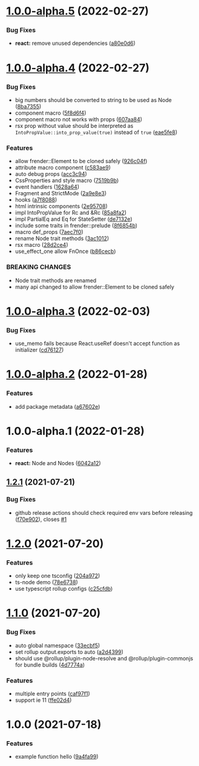 # [1.0.0-alpha.5](https://github.com/frender-rs/frender/compare/v1.0.0-alpha.4...v1.0.0-alpha.5) (2022-02-27)


### Bug Fixes

* **react:** remove unused dependencies ([a80e0d6](https://github.com/frender-rs/frender/commit/a80e0d69a116207b2db251bf4cab5068f987b665))

# [1.0.0-alpha.4](https://github.com/frender-rs/frender/compare/v1.0.0-alpha.3...v1.0.0-alpha.4) (2022-02-27)


### Bug Fixes

* big numbers should be converted to string to be used as Node ([8ba7355](https://github.com/frender-rs/frender/commit/8ba7355f9473ba267ca708475d7137961dedaa2c))
* component macro ([5f8d6f4](https://github.com/frender-rs/frender/commit/5f8d6f45ef57748513e556567788e6f9750a3092))
* component macro not works with props ([607aa84](https://github.com/frender-rs/frender/commit/607aa84463bf1f22cedfb7de5d8f2bdb9b02b4bb))
* rsx prop without value should be interpreted as `IntoPropValue::into_prop_value(true)` instead of `true` ([eae5fe8](https://github.com/frender-rs/frender/commit/eae5fe8255dfc6680633a08fe3e125161523a583))


### Features

* allow frender::Element to be cloned safely ([926c04f](https://github.com/frender-rs/frender/commit/926c04fc18535d6b25458474bd3abc002b8c9c88))
* attribute macro component ([c583ae9](https://github.com/frender-rs/frender/commit/c583ae9918c5e33709ac43b3b888690f3884fefb))
* auto debug props ([acc3c94](https://github.com/frender-rs/frender/commit/acc3c9412065349bdfc092262954498307a559bf))
* CssProperties and style macro ([7519b9b](https://github.com/frender-rs/frender/commit/7519b9bf0019a1c72ec140c86dec84f0476d4fd5))
* event handlers ([1628a64](https://github.com/frender-rs/frender/commit/1628a64fcd29fba55b504d3538927292c21a8d39))
* Fragment and StrictMode ([2a9e8e3](https://github.com/frender-rs/frender/commit/2a9e8e3c01bc61356a54b7e4ba767215f1167655))
* hooks ([a7f8088](https://github.com/frender-rs/frender/commit/a7f8088823da6fc6af4122530f6fb512714e2583))
* html intrinsic components ([2e95708](https://github.com/frender-rs/frender/commit/2e957087e5aca4d4aa32ada513a9e6292962517d))
* impl IntoPropValue<WrapFn> for Rc<Fn> and &Rc<Fn> ([85a8fa2](https://github.com/frender-rs/frender/commit/85a8fa21daa00b90902d44e6809964d5d99fa2e6))
* impl PartialEq and Eq for StateSetter ([de7132e](https://github.com/frender-rs/frender/commit/de7132e5b5b2c410ff5ab1766828503f151f2e26))
* include some traits in frender::prelude ([8f6854b](https://github.com/frender-rs/frender/commit/8f6854ba75c9f762f1c39471a3e187c9f7a726e1))
* macro def_props ([7aec7f0](https://github.com/frender-rs/frender/commit/7aec7f0e18fd39b6ca509fe3d7018e464c099c47))
* rename Node trait methods ([3ac1012](https://github.com/frender-rs/frender/commit/3ac10129089dcbabc6be9255c460f76639036dba))
* rsx macro ([28d2ce4](https://github.com/frender-rs/frender/commit/28d2ce4f1e0313a9ba5f5a20977ed928de6cc867))
* use_effect_one allow FnOnce ([b86cecb](https://github.com/frender-rs/frender/commit/b86cecb97e44d6f64a263c1cbe9b8baeabb51900))


### BREAKING CHANGES

* Node trait methods are renamed
* many api changed to allow frender::Element to be cloned safely

# [1.0.0-alpha.3](https://github.com/frender-rs/frender/compare/v1.0.0-alpha.2...v1.0.0-alpha.3) (2022-02-03)


### Bug Fixes

* use_memo fails because React.useRef doesn't accept function as initializer ([cd76127](https://github.com/frender-rs/frender/commit/cd76127ba3e96cf72ab7266a1095466df84e3271))

# [1.0.0-alpha.2](https://github.com/frender-rs/frender/compare/v1.0.0-alpha.1...v1.0.0-alpha.2) (2022-01-28)


### Features

* add package metadata ([a67602e](https://github.com/frender-rs/frender/commit/a67602e803bf1a453b728d9260a0da6584bbaefc))

# 1.0.0-alpha.1 (2022-01-28)


### Features

* **react:** Node and Nodes ([6042a12](https://github.com/frender-rs/frender/commit/6042a1206ad5b07fc51563e1ece6dcd072267985))

## [1.2.1](https://github.com/tlibjs/package-template/compare/v1.2.0...v1.2.1) (2021-07-21)

### Bug Fixes

- github release actions should check required env vars before releasing ([f70e902](https://github.com/tlibjs/package-template/commit/f70e902fa60782754b44c1f6b274644b2a05fef9)), closes [#1](https://github.com/tlibjs/package-template/issues/1)

# [1.2.0](https://github.com/tlibjs/package-template/compare/v1.1.0...v1.2.0) (2021-07-20)

### Features

- only keep one tsconfig ([204a972](https://github.com/tlibjs/package-template/commit/204a972af9e205d6313bc4ea556fe42cdb8c4bb3))
- ts-node demo ([78e6738](https://github.com/tlibjs/package-template/commit/78e6738d25b6ab533aa0100d1b68a41ab9fb8180))
- use typescript rollup configs ([c25cfdb](https://github.com/tlibjs/package-template/commit/c25cfdbe7b24ca82fd93b0e686d93f523a30355c))

# [1.1.0](https://github.com/tlibjs/package-template/compare/v1.0.0...v1.1.0) (2021-07-20)

### Bug Fixes

- auto global namespace ([33ecbf5](https://github.com/tlibjs/package-template/commit/33ecbf5165a82e3090bbf1cddc95a178569285a9))
- set rollup output.exports to auto ([a2d4399](https://github.com/tlibjs/package-template/commit/a2d43992dd4ff8f35536e92c867999795a5ce30e))
- should use @rollup/plugin-node-resolve and @rollup/plugin-commonjs for bundle builds ([4d7774a](https://github.com/tlibjs/package-template/commit/4d7774a739ce600213e9f6ac5efd834ea8bf3e80))

### Features

- multiple entry points ([caf97f1](https://github.com/tlibjs/package-template/commit/caf97f12c56e733af6c3364be3f3f95684ec354c))
- support ie 11 ([ffe02d4](https://github.com/tlibjs/package-template/commit/ffe02d4a10a6cac7701507ea3ed9bbbd990b5a20))

# 1.0.0 (2021-07-18)

### Features

- example function hello ([9a4fa99](https://github.com/tlibjs/package-template/commit/9a4fa99575359aeab5748c191ae6b3dbe2d935b0))
